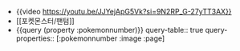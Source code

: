 - {{video https://youtu.be/JJYejApG5Vk?si=9N2RP_G-27yTT3AX}}
- [[포켓몬스터/팬텀]]
- {{query (property :pokemonnumber)}}
  query-table:: true
  query-properties:: [:pokemonnumber :image :page]